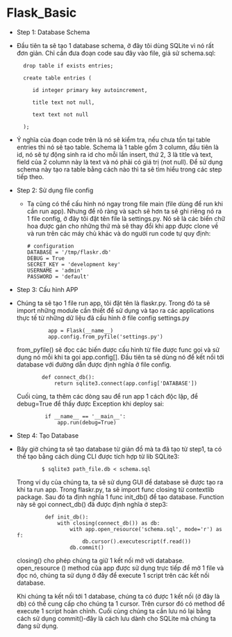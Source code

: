 # Flask_Basic

* Step 1: Database Schema
 - Đầu tiên ta sẽ tạo 1 database schema, ở đây tôi dùng SQLite vì nó rất đơn
 giản. Chỉ cần đưa đoạn code sau đây vào file, giả sử schema.sql:

         drop table if exists entries;

         create table entries (

            id integer primary key autoincrement,

            title text not null,

            text text not null

         );

 - Ý nghĩa của đoạn code trên là nó sẽ kiểm tra, nếu chưa tồn tại table
 entries thì nó sẽ tạo table. Schema là 1 table gồm 3 column, đầu tiên là id,
  nó sẽ tự động sinh ra id cho mỗi lần insert, thứ 2, 3 là title và text,
  field của 2 column này là text và nó phải có giá trị (not null). Để sử dụng
   schema này tạo ra table bằng cách nào thì ta sẽ tìm hiểu trong các step
   tiếp theo.

* Step 2: Sử dụng file config
  - Ta cũng có thể cấu hình nó ngay trong file main (file dùng để run khi cần
   run app). Nhưng để rõ ràng và sạch sẽ hơn ta sẽ ghi riêng nó ra 1 file
   config, ở đây tôi đặt tên file là settings.py. Nó sẽ là các biến chữ hoa
   được gán cho những thứ mà sẽ thay đổi khi app được clone về và run trên
   các máy chủ khác và do người run code tự quy định:

        # configuration
        DATABASE = '/tmp/flaskr.db'
        DEBUG = True
        SECRET_KEY = 'development key'
        USERNAME = 'admin'
        PASSWORD = 'default'

* Step 3: Cấu hình APP
 - Chúng ta sẽ tạo 1 file run app, tôi đặt tên là flaskr.py. Trong đó ta sẽ
 import những module cần thiết để sử dụng và tạo ra các applications thực tế
 từ những dữ liệu đã cấu hình ở file config settings.py

                 app = Flask(__name__)
                 app.config.from_pyfile('settings.py')
   from_pyfile() sẽ đọc các biến được cấu hình từ file được func gọi và sử
   dụng nó mỗi khi ta gọi app.config[]. Đầu tiên ta sẽ dùng nó để kết nối tới
    database với đường dẫn được định nghĩa ở file config.

               def connect_db():
                   return sqlite3.connect(app.config['DATABASE'])

   Cuối cùng, ta thêm các dòng sau để run app 1  cách độc lập, để debug=True
   để thấy được Exception khi deploy sai:

                if __name__ == '__main__':
                    app.run(debug=True)

* Step 4: Tạo Database
 - Bây giờ chúng ta sẽ tạo database từ giản đồ mà ta đã tạo từ step1, ta có
 thể tạo bằng cách dùng CLI được tích hợp từ lib SQLite3:

               $ sqlite3 path_file.db < schema.sql

    Trong ví dụ của chúng ta, ta sẽ sử dụng GUI để database sẽ được tạo ra
    khi ta run app. Trong flaskr.py, ta sẽ import func closing từ contextlib
    package. Sau đó ta định nghĩa 1 func init_db() để tạo database. Function
    này sẽ gọi connect_db() đã được định nghĩa ở step3:

                def init_db():
                    with closing(connect_db()) as db:
                        with app.open_resource('schema.sql', mode='r') as f:
                            db.cursor().executescript(f.read())
                        db.commit()
    closing() cho phép chúng ta giữ 1 kết nối mở với database. open_resource
    () method của app được sử dụng trực tiếp để mở 1 file và đọc nó, chúng ta
     sử dụng ở đây để execute 1 script trên các kết nối database.

     Khi chúng ta kết nối tới 1 database, chúng ta có được 1 kết nối (ở đây
     là db) có thể cung cấp cho chúng ta 1 cursor. Trên cursor đó có method
     để execute 1 script hoàn chỉnh. Cuối cùng chúng ta cần lưu nó lại bằng
     cách sử dụng commit()-đây là cách lưu dành cho SQLite mà chúng ta đang
     sử dụng.


